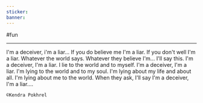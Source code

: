 ```yaml
---
sticker: 
banner:
---
```


#fun

___

I'm a deceiver, i'm a liar...
If you do believe me I'm a liar.
If you don't well I'm a liar.
Whatever the world says.
Whatever they believe I'm...
I'll say this.
I'm a deceiver, I'm a liar.
I lie to the world and to myself.
I'm a deceiver, I'm a liar.
I'm lying to the world and to my soul.
I'm lying about my life and about all.
I'm lying about me to the world.
When they ask, I'll say
I'm a deceiver, I'm a liar....


`©Kendra Pokhrel`
